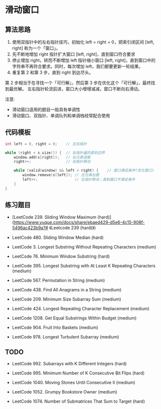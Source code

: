 # 滑动窗口

## 算法思路

1. 使用双指针中的左右指针技巧，初始化 left = right = 0，把索引闭区间 [left, right] 称为一个「窗口」。
2. 先不断地增加 right 指针扩大窗口 [left, right]，直到窗口符合要求
3. 停止增加 right，转而不断增加 left 指针缩小窗口 [left, right]，直到窗口中的字符串不再符合要求。同时，每次增加 left，我们都要更新一轮结果。
4. 重复第 2 和第 3 步，直到 right 到达尽头。

第 2 步相当于在寻找一个「可行解」，然后第 3 步在优化这个「可行解」，最终找到最优解。
左右指针轮流前进，窗口大小增增减减，窗口不断向右滑动。

注意:

- 滑动窗口适用的题目一般具有单调性
- 滑动窗口、双指针、单调队列和单调栈经常配合使用

## 代码模板

```cpp
int left = 0, right = 0;    // 左右指针

while (right < s.size()) {  // 右指针遍历直到边界
    window.add(s[right]);   // 右元素进窗
    right++;                // 右指针移动

    while (valid(window) && left < right) {    // 窗口满足条件(优化窗口)
        window.remove(s[left]); // 左元素出窗
        left++;                 // 左指针移动；直到窗口不满足条件
    }
}
```

## 练习题目

- [LeetCode 239. Sliding Window Maximum (hard)](https://www.yuque.com/docs/share/ebaed429-d5e6-4c15-908f-5496ac423b9a?# 《Leetcode 239 (hard)》)

- LeetCode 480. Sliding Window Median (hard)

- LeetCode 3. Longest Substring Without Repeating Characters (medium)

- LeetCode 76. Minimum Window Substring (hard)

- LeetCode 395. Longest Substring with At Least K Repeating Characters (medium)

- LeetCode 567. Permutation in String (medium)

- LeetCode 438. Find All Anagrams in a String (medium)

- LeetCode 209. Minimum Size Subarray Sum (medium)

- LeetCode 424. Longest Repeating Character Replacement (medium)

- LeetCode 1208. Get Equal Substrings Within Budget (medium)

- LeetCode 904. Fruit Into Baskets (medium)

- LeetCode 978. Longest Turbulent Subarray (medium)

## TODO

- LeetCode 992. Subarrays with K Different Integers (hard)


- LeetCode 995. Minimum Number of K Consecutive Bit Flips (hard)

- LeetCode 1040. Moving Stones Until Consecutive II (medium)


- LeetCode 1052. Grumpy Bookstore Owner (medium)

- LeetCode 1074. Number of Submatrices That Sum to Target (hard)
